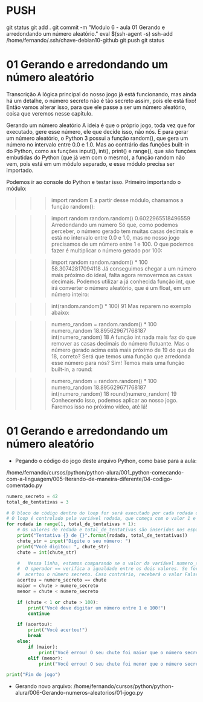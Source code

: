 



# ###################################################################################################################################################################
# ###################################################################################################################################################################
# PUSH

git status
git add .
git commit -m "Modulo 6 - aula 01 Gerando e arredondando um número aleatório."
eval $(ssh-agent -s)
ssh-add /home/fernando/.ssh/chave-debian10-github
git push
git status



# ###################################################################################################################################################################
# ###################################################################################################################################################################
# 01 Gerando e arredondando um número aleatório

Transcrição
A lógica principal do nosso jogo já está funcionando, mas ainda há um detalhe, o número secreto não é tão secreto assim, pois ele está fixo! Então vamos alterar isso, para que ele passe a ser um número aleatório, coisa que veremos nesse capítulo.

Gerando um número aleatório
A ideia é que o próprio jogo, toda vez que for executado, gere esse número, ele que decide isso, não nós. E para gerar um número aleatório, o Python 3 possui a função random(), que gera um número no intervalo entre 0.0 e 1.0. Mas ao contrário das funções built-in do Python, como as funções input(), int(), print() e range(), que são funções embutidas do Python (que já vem com o mesmo), a função random não vem, pois está em um módulo separado, e esse módulo precisa ser importado.

Podemos ir ao console do Python e testar isso. Primeiro importando o módulo:

>>> import random
E a partir desse módulo, chamamos a função random():

>>> import random
>>> random.random()
0.6022965518496559
Arredondando um número
Só que, como podemos perceber, o número gerado tem muitas casas decimais e está no intervalo entre 0.0 e 1.0, mas no nosso jogo precisamos de um número entre 1 e 100. O que podemos fazer é multiplicar o número gerado por 100:

>>> import random
>>> random.random() * 100
58.30742817094118
Já conseguimos chegar a um número mais próximo do ideal, falta agora removermos as casas decimais. Podemos utilizar a já conhecida função int, que irá converter o número aleatório, que é um float, em um número inteiro:

>>> int(random.random() * 100)
91
Mas reparem no exemplo abaixo:

>>> numero_random = random.random() * 100
>>> numero_random
18.895629671768187
>>> int(numero_random)
18
A função int nada mais faz do que remover as casas decimais do número flutuante. Mas o número gerado acima está mais próximo de 19 do que de 18, correto? Será que temos uma função que arredonda esse número para nós? Sim! Temos mais uma função built-in, a round:

>>> numero_random = random.random() * 100
>>> numero_random
18.895629671768187
>>> int(numero_random)
18
>>> round(numero_random)
19
Conhecendo isso, podemos aplicar ao nosso jogo. Faremos isso no próximo vídeo, até lá!




# ###################################################################################################################################################################
# ###################################################################################################################################################################
# 01 Gerando e arredondando um número aleatório


- Pegando o código do jogo deste arquivo Python, como base para a aula:

/home/fernando/cursos/python/python-alura/001_python-comecando-com-a-linguagem/005-Iterando-de-maneira-diferente/04-codigo-comentado.py

~~~~python
numero_secreto = 42
total_de_tentativas = 3

# O bloco de código dentro do loop for será executado por cada rodada do jogo. 
# O loop é controlado pela variável rodada, que começa com o valor 1 e vai até o valor de total_de_tentativas + 1.
for rodada in range(1, total_de_tentativas + 1):
    # Os valores de rodada e total_de_tentativas são inseridos nos espaços reservados {} da string de formato usando o método format().
    print("Tentativa {} de {}".format(rodada, total_de_tentativas))
    chute_str = input("Digite o seu número: ")
    print("Você digitou: ", chute_str)
    chute = int(chute_str)

    #   Nessa linha, estamos comparando se o valor da variável numero_secreto é igual ao valor da variável chute. 
    #  O operador == verifica a igualdade entre os dois valores. Se forem iguais, a variável acertou receberá o valor booleano True, indicando que o jogador 
    #  acertou o número secreto. Caso contrário, receberá o valor False.
    acertou = numero_secreto == chute
    maior = chute > numero_secreto
    menor = chute < numero_secreto

    if (chute < 1 or chute > 100):
        print("Você deve digitar um número entre 1 e 100!")
        continue

    if (acertou):
        print("Você acertou!")
        break
    else:
        if (maior):
            print("Você errou! O seu chute foi maior que o número secreto.")
        elif (menor):
            print("Você errou! O seu chute foi menor que o número secreto.")

print("Fim do jogo")
~~~~




- Gerando novo arquivo:
/home/fernando/cursos/python/python-alura/006-Gerando-numeros-aleatorios/01-jogo.py